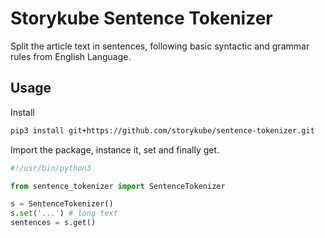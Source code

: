 # Storykube Sentence Tokenizer
Split the article text in sentences, following basic syntactic and grammar rules from English Language.

## Usage
Install
```bash
pip3 install git+https://github.com/storykube/sentence-tokenizer.git
```

Import the package, instance it, set and finally get.
```python
#!/usr/bin/python3

from sentence_tokenizer import SentenceTokenizer

s = SentenceTokenizer()
s.set('...') # long text
sentences = s.get()
```
